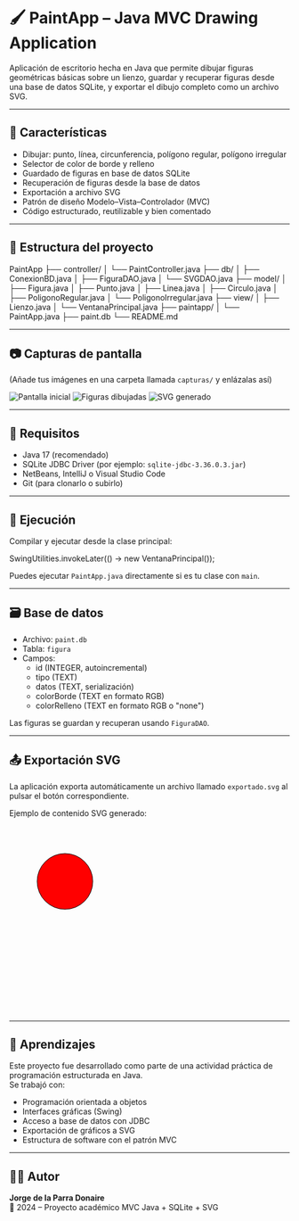 # 🖌️ PaintApp – Java MVC Drawing Application

Aplicación de escritorio hecha en Java que permite dibujar figuras geométricas básicas sobre un lienzo, guardar y recuperar figuras desde una base de datos SQLite, y exportar el dibujo completo como un archivo SVG.

---

## 🎯 Características

- Dibujar: punto, línea, circunferencia, polígono regular, polígono irregular
- Selector de color de borde y relleno
- Guardado de figuras en base de datos SQLite
- Recuperación de figuras desde la base de datos
- Exportación a archivo SVG
- Patrón de diseño Modelo–Vista–Controlador (MVC)
- Código estructurado, reutilizable y bien comentado

---

## 🧱 Estructura del proyecto

PaintApp
├── controller/
│   └── PaintController.java
├── db/
│   ├── ConexionBD.java
│   ├── FiguraDAO.java
│   └── SVGDAO.java
├── model/
│   ├── Figura.java
│   ├── Punto.java
│   ├── Linea.java
│   ├── Circulo.java
│   ├── PoligonoRegular.java
│   └── PoligonoIrregular.java
├── view/
│   ├── Lienzo.java
│   └── VentanaPrincipal.java
├── paintapp/
│   └── PaintApp.java
├── paint.db
└── README.md

---

## 📷 Capturas de pantalla

(Añade tus imágenes en una carpeta llamada `capturas/` y enlázalas así)

![Pantalla inicial](capturas/pantalla-inicial.png)
![Figuras dibujadas](capturas/figuras.png)
![SVG generado](capturas/svg.png)

---

## 🔌 Requisitos

- Java 17 (recomendado)
- SQLite JDBC Driver (por ejemplo: `sqlite-jdbc-3.36.0.3.jar`)
- NetBeans, IntelliJ o Visual Studio Code
- Git (para clonarlo o subirlo)

---

## 🚀 Ejecución

Compilar y ejecutar desde la clase principal:

SwingUtilities.invokeLater(() -> new VentanaPrincipal());

Puedes ejecutar `PaintApp.java` directamente si es tu clase con `main`.

---

## 🗃️ Base de datos

- Archivo: `paint.db`
- Tabla: `figura`
- Campos:
  - id (INTEGER, autoincremental)
  - tipo (TEXT)
  - datos (TEXT, serialización)
  - colorBorde (TEXT en formato RGB)
  - colorRelleno (TEXT en formato RGB o "none")

Las figuras se guardan y recuperan usando `FiguraDAO`.

---

## 📤 Exportación SVG

La aplicación exporta automáticamente un archivo llamado `exportado.svg` al pulsar el botón correspondiente.

Ejemplo de contenido SVG generado:

<svg xmlns="http://www.w3.org/2000/svg" width="600" height="400">
  <circle cx="100" cy="100" r="50" stroke="rgb(0,0,0)" fill="rgb(255,0,0)" />
</svg>

---

## 🧠 Aprendizajes

Este proyecto fue desarrollado como parte de una actividad práctica de programación estructurada en Java.  
Se trabajó con:
- Programación orientada a objetos
- Interfaces gráficas (Swing)
- Acceso a base de datos con JDBC
- Exportación de gráficos a SVG
- Estructura de software con el patrón MVC

---

## 👨‍💻 Autor

**Jorge de la Parra Donaire**  
📅 2024 – Proyecto académico MVC Java + SQLite + SVG
